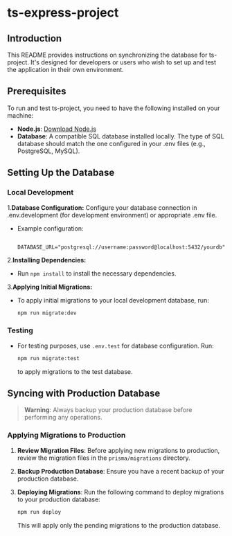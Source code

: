 # ts-express-project
## Introduction
This README provides instructions on synchronizing the database for ts-project. It's designed for developers or users who wish to set up and test the application in their own environment.

## Prerequisites
To run and test ts-project, you need to have the following installed on your machine:

- **Node.js**: [Download Node.js](https://nodejs.org/)
- **Database**: A compatible SQL database installed locally. The type of SQL database should match the one configured in your .env files (e.g., PostgreSQL, MySQL).

## Setting Up the Database
### Local Development
1.**Database Configuration:** Configure your database connection in .env.development (for development environment) or appropriate .env file.

- Example configuration:
  ```env
    DATABASE_URL="postgresql://username:password@localhost:5432/yourdb"
    ```

2.**Installing Dependencies:**

- Run `npm install` to install the necessary dependencies.

3.**Applying Initial Migrations:**
- To apply initial migrations to your local development database, run:

    ```bash
    npm run migrate:dev
    ```

### Testing
- For testing purposes, use `.env.test` for database configuration. Run:

    ```bash
    npm run migrate:test
    ```
    to apply migrations to the test database.

## Syncing with Production Database

> **Warning**: Always backup your production database before performing any operations.

### Applying Migrations to Production

1. **Review Migration Files**: Before applying new migrations to production, review the migration files in the `prisma/migrations` directory.

2. **Backup Production Database**: Ensure you have a recent backup of your production database.

3. **Deploying Migrations**: Run the following command to deploy migrations to your production database:

    ```bash
    npm run deploy
    ```

    This will apply only the pending migrations to the production database.